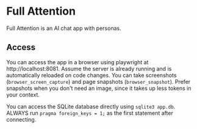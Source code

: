 # Full Attention

Full Attention is an AI chat app with personas.

## Access

You can access the app in a browser using playwright at http://localhost:8081. Assume the server is already running and is automatically reloaded on code changes. You can take screenshots (`browser_screen_capture`) and page snapshots (`browser_snapshot`). Prefer snapshots when you don't need an image, since it takes up less tokens in your context.

You can access the SQLite database directly using `sqlite3 app.db`. ALWAYS run `pragma foreign_keys = 1;` as the first statement after connecting.
